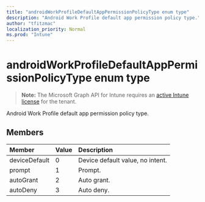 ```yaml
---
title: "androidWorkProfileDefaultAppPermissionPolicyType enum type"
description: "Android Work Profile default app permission policy type."
author: "tfitzmac"
localization_priority: Normal
ms.prod: "Intune"
---
```


# androidWorkProfileDefaultAppPermissionPolicyType enum type

> **Note:** The Microsoft Graph API for Intune requires an [active Intune license](https://go.microsoft.com/fwlink/?linkid=839381) for the tenant.

Android Work Profile default app permission policy type.

## Members
|Member|Value|Description|
|:---|:---|:---|
|deviceDefault|0|Device default value, no intent.|
|prompt|1|Prompt.|
|autoGrant|2|Auto grant.|
|autoDeny|3|Auto deny.|



